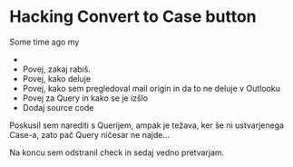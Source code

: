 # Hacking Convert to Case button

Some time ago my 

- 
- Povej, zakaj rabiš.
- Povej, kako deluje
- Povej, kako sem pregledoval mail origin in da to ne deluje v Outlooku
- Povej za Query in kako se je izšlo
- Dodaj source code

Poskusil sem narediti s Querijem, ampak je težava, ker še ni ustvarjenega Case-a, zato pač Query ničesar ne najde...

Na koncu sem odstranil check in sedaj vedno pretvarjam.